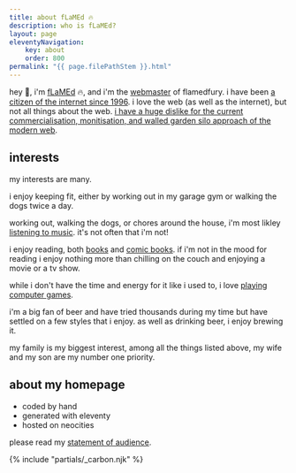 ```yaml
---
title: about fLaMEd 🔥
description: who is fLaMEd?
layout: page
eleventyNavigation:
    key: about
    order: 800
permalink: "{{ page.filePathStem }}.html"
---
```


hey 👋, i'm [fLaMEd](https://neocities.org/site/flamedfury/) 🔥, and i'm the [webmaster](https://justinjackson.ca/webmaster/) of flamedfury. i have been [a citizen of the internet since 1996](memoirs.html). i love the web (as well as the internet), but not all things about the web. [i have a huge dislike for the current commercialisation, monitisation, and walled garden silo approach of the modern web](manifesto.html).

## interests

my interests are many.

i enjoy keeping fit, either by working out in my garage gym or walking the dogs twice a day.

working out, walking the dogs, or chores around the house, i'm most likley [listening to music](../recordshelf.html). it's not often that i'm not!

i enjoy reading, both [books](../bookshelf.html) and [comic books](../comicbookrack.html). if i'm not in the mood for reading i enjoy nothing more than chilling on the couch and enjoying a movie or a tv show.

while i don't have the time and energy for it like i used to, i love [playing computer games](../gameshelf.html).

i'm a big fan of beer and have tried thousands during my time but have settled on a few styles that i enjoy. as well as drinking beer, i enjoy brewing it.

my family is my biggest interest, among all the things listed above, my wife and my son are my number one priority.

## about my homepage

- coded by hand
- generated with eleventy
- hosted on neocities

please read my [statement of audience](about/statement-of-audience.html).

{% include "partials/_carbon.njk" %}